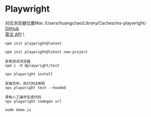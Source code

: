
# Playwright
对应浏览器位置Mac /Users/huangchao/Library/Caches/ms-playwright/
[GitHub](https://github.com/microsoft/playwright) \
[英文 API](https://playwright.dev/docs/intro) \
```
npm init playwright@latest

npm init playwright@latest new-project

安装测试浏览器
npm i -D @playwright/test

npx playwright install

安装完毕，执行测试用例
npx playwright test --headed

录制人工操作生成代码
npx playwright codegen url

node demo.js
```